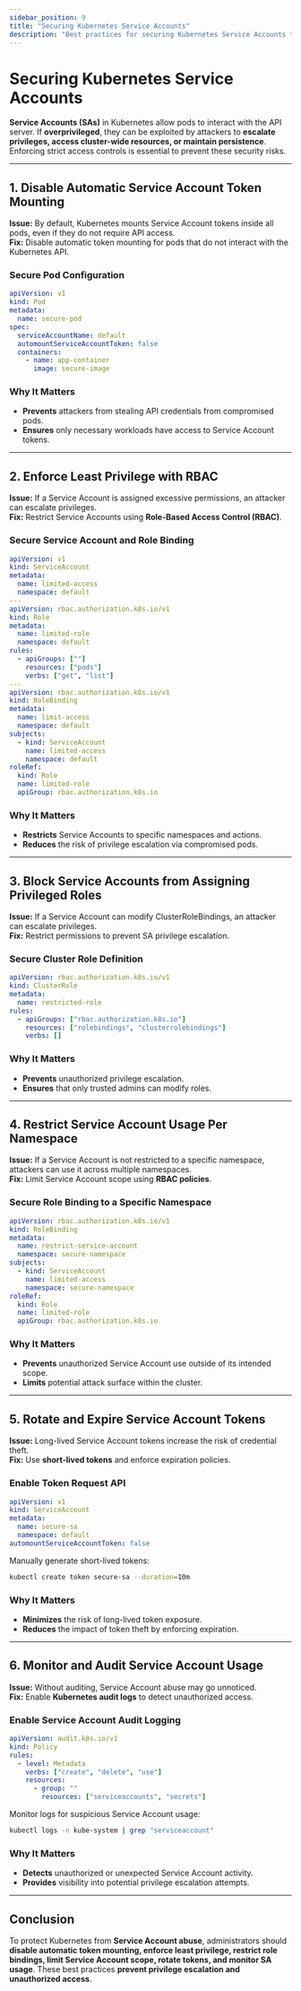 ```yaml
---
sidebar_position: 9
title: "Securing Kubernetes Service Accounts"
description: "Best practices for securing Kubernetes Service Accounts to prevent unauthorized access, privilege escalation, and persistent attacks."
---
```


# Securing Kubernetes Service Accounts

**Service Accounts (SAs)** in Kubernetes allow pods to interact with the API server. If **overprivileged**, they can be exploited by attackers to **escalate privileges, access cluster-wide resources, or maintain persistence**. Enforcing strict access controls is essential to prevent these security risks.

---

## 1. Disable Automatic Service Account Token Mounting

**Issue:** By default, Kubernetes mounts Service Account tokens inside all pods, even if they do not require API access.<br/>
**Fix:** Disable automatic token mounting for pods that do not interact with the Kubernetes API.

### Secure Pod Configuration

```yaml
apiVersion: v1
kind: Pod
metadata:
  name: secure-pod
spec:
  serviceAccountName: default
  automountServiceAccountToken: false
  containers:
    - name: app-container
      image: secure-image
```

### Why It Matters

- **Prevents** attackers from stealing API credentials from compromised pods.<br/>
- **Ensures** only necessary workloads have access to Service Account tokens.

---

## 2. Enforce Least Privilege with RBAC

**Issue:** If a Service Account is assigned excessive permissions, an attacker can escalate privileges.<br/>
**Fix:** Restrict Service Accounts using **Role-Based Access Control (RBAC)**.

### Secure Service Account and Role Binding

```yaml
apiVersion: v1
kind: ServiceAccount
metadata:
  name: limited-access
  namespace: default
---
apiVersion: rbac.authorization.k8s.io/v1
kind: Role
metadata:
  name: limited-role
  namespace: default
rules:
  - apiGroups: [""]
    resources: ["pods"]
    verbs: ["get", "list"]
---
apiVersion: rbac.authorization.k8s.io/v1
kind: RoleBinding
metadata:
  name: limit-access
  namespace: default
subjects:
  - kind: ServiceAccount
    name: limited-access
    namespace: default
roleRef:
  kind: Role
  name: limited-role
  apiGroup: rbac.authorization.k8s.io
```

### Why It Matters

- **Restricts** Service Accounts to specific namespaces and actions.<br/>
- **Reduces** the risk of privilege escalation via compromised pods.

---

## 3. Block Service Accounts from Assigning Privileged Roles

**Issue:** If a Service Account can modify ClusterRoleBindings, an attacker can escalate privileges.<br/>
**Fix:** Restrict permissions to prevent SA privilege escalation.

### Secure Cluster Role Definition

```yaml
apiVersion: rbac.authorization.k8s.io/v1
kind: ClusterRole
metadata:
  name: restricted-role
rules:
  - apiGroups: ["rbac.authorization.k8s.io"]
    resources: ["rolebindings", "clusterrolebindings"]
    verbs: []
```

### Why It Matters

- **Prevents** unauthorized privilege escalation.<br/>
- **Ensures** that only trusted admins can modify roles.

---

## 4. Restrict Service Account Usage Per Namespace

**Issue:** If a Service Account is not restricted to a specific namespace, attackers can use it across multiple namespaces.<br/>
**Fix:** Limit Service Account scope using **RBAC policies**.

### Secure Role Binding to a Specific Namespace

```yaml
apiVersion: rbac.authorization.k8s.io/v1
kind: RoleBinding
metadata:
  name: restrict-service-account
  namespace: secure-namespace
subjects:
  - kind: ServiceAccount
    name: limited-access
    namespace: secure-namespace
roleRef:
  kind: Role
  name: limited-role
  apiGroup: rbac.authorization.k8s.io
```

### Why It Matters

- **Prevents** unauthorized Service Account use outside of its intended scope.<br/>
- **Limits** potential attack surface within the cluster.

---

## 5. Rotate and Expire Service Account Tokens

**Issue:** Long-lived Service Account tokens increase the risk of credential theft.<br/>
**Fix:** Use **short-lived tokens** and enforce expiration policies.

### Enable Token Request API

```yaml
apiVersion: v1
kind: ServiceAccount
metadata:
  name: secure-sa
  namespace: default
automountServiceAccountToken: false
```

Manually generate short-lived tokens:

```bash
kubectl create token secure-sa --duration=10m
```

### Why It Matters

- **Minimizes** the risk of long-lived token exposure.<br/>
- **Reduces** the impact of token theft by enforcing expiration.

---

## 6. Monitor and Audit Service Account Usage

**Issue:** Without auditing, Service Account abuse may go unnoticed.<br/>
**Fix:** Enable **Kubernetes audit logs** to detect unauthorized access.

### Enable Service Account Audit Logging

```yaml
apiVersion: audit.k8s.io/v1
kind: Policy
rules:
  - level: Metadata
    verbs: ["create", "delete", "use"]
    resources:
      - group: ""
        resources: ["serviceaccounts", "secrets"]
```

Monitor logs for suspicious Service Account usage:

```bash
kubectl logs -n kube-system | grep "serviceaccount"
```

### Why It Matters

- **Detects** unauthorized or unexpected Service Account activity.<br/>
- **Provides** visibility into potential privilege escalation attempts.

---

## Conclusion

To protect Kubernetes from **Service Account abuse**, administrators should **disable automatic token mounting, enforce least privilege, restrict role bindings, limit Service Account scope, rotate tokens, and monitor SA usage**. These best practices **prevent privilege escalation and unauthorized access**.
